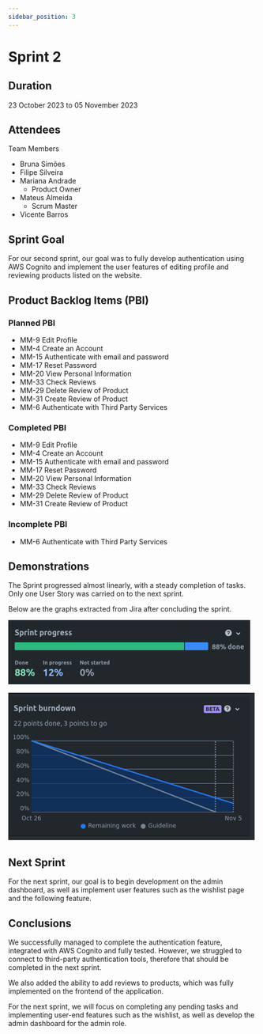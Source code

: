 ```yaml
---
sidebar_position: 3
---
```


# Sprint 2

## Duration
23 October 2023 to 05 November 2023

## Attendees
Team Members

- Bruna Simões
- Filipe Silveira
- Mariana Andrade
    - Product Owner
- Mateus Almeida
    - Scrum Master
- Vicente Barros

## Sprint Goal

For our second sprint, our goal was to fully develop authentication using AWS Cognito and implement the user features of editing profile and reviewing products listed on the website.


## Product Backlog Items (PBI)

### Planned PBI
- MM-9 Edit Profile
- MM-4 Create an Account
- MM-15 Authenticate with email and password
- MM-17 Reset Password
- MM-20 View Personal Information
- MM-33 Check Reviews
- MM-29 Delete Review of Product
- MM-31 Create Review of Product
- MM-6 Authenticate with Third Party Services


### Completed PBI
- MM-9 Edit Profile
- MM-4 Create an Account
- MM-15 Authenticate with email and password
- MM-17 Reset Password
- MM-20 View Personal Information
- MM-33 Check Reviews
- MM-29 Delete Review of Product
- MM-31 Create Review of Product


### Incomplete PBI
- MM-6 Authenticate with Third Party Services

## Demonstrations

The Sprint progressed almost linearly, with a steady completion of tasks. Only one User Story was carried on to the next sprint.

Below are the graphs extracted from Jira after concluding the sprint.

![Sprint Progress](./../../static/img/sprint2_prog.png)

![Sprint Burndown](./../../static/img/sprint2_burndown.png)

## Next Sprint

For the next sprint, our goal is to begin development on the admin dashboard, as well as implement user features such as the wishlist page and the following feature.

## Conclusions

We successfully managed to complete the authentication feature, integrated with AWS Cognito and fully tested. However, we struggled to connect to third-party authentication tools, therefore that should be completed in the next sprint.

We also added the ability to add reviews to products, which was fully implemented on the frontend of the application.

For the next sprint, we will focus on completing any pending tasks and implementing user-end features such as the wishlist, as well as develop the admin dashboard for the admin role.